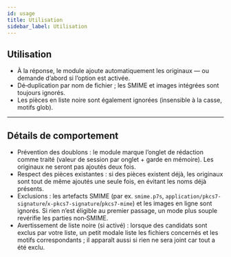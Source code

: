 ```yaml
---
id: usage
title: Utilisation
sidebar_label: Utilisation
---
```


## Utilisation

- À la réponse, le module ajoute automatiquement les originaux — ou demande d’abord si l’option est activée.
- Dé‑duplication par nom de fichier ; les SMIME et images intégrées sont toujours ignorés.
- Les pièces en liste noire sont également ignorées (insensible à la casse, motifs glob).

---

## Détails de comportement

- Prévention des doublons : le module marque l’onglet de rédaction comme traité (valeur de session par onglet + garde en mémoire). Les originaux ne seront pas ajoutés deux fois.
- Respect des pièces existantes : si des pièces existent déjà, les originaux sont tout de même ajoutés une seule fois, en évitant les noms déjà présents.
- Exclusions : les artefacts SMIME (par ex. `smime.p7s`, `application/pkcs7-signature`/`x-pkcs7-signature`/`pkcs7-mime`) et les images en ligne sont ignorés. Si rien n’est éligible au premier passage, un mode plus souple revérifie les parties non‑SMIME.
- Avertissement de liste noire (si activé) : lorsque des candidats sont exclus par votre liste, un petit modale liste les fichiers concernés et les motifs correspondants ; il apparaît aussi si rien ne sera joint car tout a été exclu.
